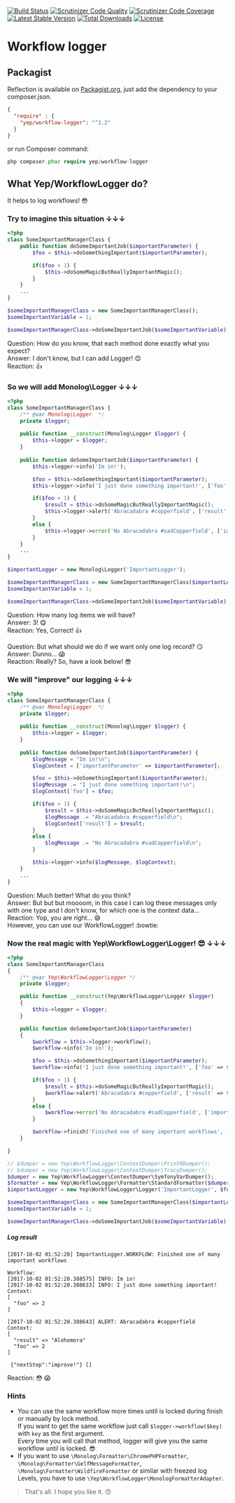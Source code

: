 [![Build Status](https://travis-ci.org/YepFoundation/workflow-logger.svg?branch=v2)](https://travis-ci.org/YepFoundation/workflow-logger)
[![Scrutinizer Code Quality](https://scrutinizer-ci.com/g/YepFoundation/workflow-logger/badges/quality-score.png?b=v2)](https://scrutinizer-ci.com/g/YepFoundation/workflow-logger/?branch=v2)
[![Scrutinizer Code Coverage](https://scrutinizer-ci.com/g/YepFoundation/workflow-logger/badges/coverage.png?b=v2)](https://scrutinizer-ci.com/g/YepFoundation/workflow-logger/?branch=v2)
[![Latest Stable Version](https://poser.pugx.org/yep/workflow-logger/v/stable)](https://packagist.org/packages/yep/workflow-logger)
[![Total Downloads](https://poser.pugx.org/yep/workflow-logger/downloads)](https://packagist.org/packages/yep/workflow-logger)
[![License](https://poser.pugx.org/yep/workflow-logger/license)](https://github.com/YepFoundation/workflow-logger/blob/v2/LICENSE.md)

# Workflow logger

## Packagist
Reflection is available on [Packagist.org](https://packagist.org/packages/yep/workflow-logger),
just add the dependency to your composer.json.

```json
{
  "require" : {
    "yep/workflow-logger": "^1.2"
  }
}
```

or run Composer command:

```php
php composer.phar require yep/workflow-logger
```

## What Yep/WorkflowLogger do?
It helps to log workflows! :flushed:

### Try to imagine this situation ↓↓↓
```php
<?php
class SomeImportantManagerClass {
    public function doSomeImportantJob($importantParameter) {
        $foo = $this->doSomethingImportant($importantParameter);

        if($foo > 1) {
            $this->doSomeMagicButReallyImportantMagic();
        }
    }
    ...
}

$someImportantManagerClass = new SomeImportantManagerClass();
$someImportantVariable = 1;

$someImportantManagerClass->doSomeImportantJob($someImportantVariable);
```

Question: How do you know, that each method done exactly what you expect?<br>
Answer: I don't know, but I can add Logger! :blush:<br>
Reaction: :+1:

### So we will add Monolog\Logger ↓↓↓
```php
<?php
class SomeImportantManagerClass {
    /** @var Monolog\Logger  */
    private $logger;
    
    public function __construct(Monolog\Logger $logger) {
        $this->logger = $logger;
    }
    
    public function doSomeImportantJob($importantParameter) {
        $this->logger->info('Im in!');

        $foo = $this->doSomethingImportant($importantParameter);
        $this->logger->info('I just done something important!', ['foo' => $foo]);

        if($foo > 1) {
            $result = $this->doSomeMagicButReallyImportantMagic();
            $this->logger->alert('Abracadabra #copperfield', ['result' => $result, 'foo' => $foo]);
        }
        else {
            $this->logger->error('No Abracadabra #sadCopperfield', ['importantParameter' => $importantParameter, 'foo' => $foo]);
        }
    }
    ...
}

$importantLogger = new Monolog\Logger('ImportantLogger');

$someImportantManagerClass = new SomeImportantManagerClass($importantLogger);
$someImportantVariable = 1;

$someImportantManagerClass->doSomeImportantJob($someImportantVariable);
```

Question: How many log items we will have?<br>
Answer: 3! :yum:<br>
Reaction: Yes, Correct! :+1:

Question: But what should we do if we want only one log record? :smirk:<br>
Answer: Dunno... :scream:<br>
Reaction: Really? So, have a look below! :sunglasses:

### We will "improve" our logging ↓↓↓
```php
<?php
class SomeImportantManagerClass {
    /** @var Monolog\Logger  */
    private $logger;
    
    public function __construct(Monolog\Logger $logger) {
        $this->logger = $logger;
    }
    
    public function doSomeImportantJob($importantParameter) {
        $logMessage = "Im in!\n";
        $logContext = ['importantParameter' => $importantParameter];

        $foo = $this->doSomethingImportant($importantParameter);
        $logMessage .= "I just done something important!\n";
        $logContext['foo'] = $foo;

        if($foo > 1) {
            $result = $this->doSomeMagicButReallyImportantMagic();
            $logMessage .= "Abracadabra #copperfield\n";
            $logContext['result'] = $result;
        }
        else {
            $logMessage .= "No Abracadabra #sadCopperfield\n";
        }

        $this->logger->info($logMessage, $logContext);
    }
    ...
}
```

Question: Much better! What do you think?<br>
Answer: But but but moooom, in this case I can log these messages only with one type and I don't know, for which one is the context data...<br>
Reaction: Yop, you are right... :sweat_smile:<br>However, you can use our WorkflowLogger! :bowtie:

### Now the real magic with Yep\WorkflowLogger\Logger! :sunglasses: ↓↓↓
```php
<?php
class SomeImportantManagerClass
{
    /** @var Yep\WorkflowLogger\Logger */
    private $logger;

    public function __construct(Yep\WorkflowLogger\Logger $logger)
    {
        $this->logger = $logger;
    }

    public function doSomeImportantJob($importantParameter)
    {
        $workflow = $this->logger->workflow();
        $workflow->info('Im in!');

        $foo = $this->doSomethingImportant($importantParameter);
        $workflow->info('I just done something important!', ['foo' => $foo]);

        if($foo > 1) {
            $result = $this->doSomeMagicButReallyImportantMagic();
            $workflow->alert('Abracadabra #copperfield', ['result' => $result, 'foo' => $foo]);
        }
        else {
            $workflow->error('No Abracadabra #sadCopperfield', ['importantParameter' => $importantParameter, 'foo' => $foo]);
        }

        $workflow->finish('Finished one of many important workflows', ['nextStep' => 'improve!']);
    }

}

// $dumper = new Yep\WorkflowLogger\ContextDumper\PrintRDumper();
// $dumper = new Yep\WorkflowLogger\ContextDumper\TracyDumper();
$dumper = new Yep\WorkflowLogger\ContextDumper\SymfonyVarDumper();
$formatter = new Yep\WorkflowLogger\Formatter\StandardFormatter($dumper);
$importantLogger = new Yep\WorkflowLogger\Logger('ImportantLogger', $formatter);

$someImportantManagerClass = new SomeImportantManagerClass($importantLogger);
$someImportantVariable = 1;

$someImportantManagerClass->doSomeImportantJob($someImportantVariable);
```

##### Log result
```
[2017-10-02 01:52:20] ImportantLogger.WORKFLOW: Finished one of many important workflows

Workflow:
[2017-10-02 01:52:20.388575] INFO: Im in!
[2017-10-02 01:52:20.388633] INFO: I just done something important!
Context:
[
  "foo" => 2
]

[2017-10-02 01:52:20.388643] ALERT: Abracadabra #copperfield
Context:
[
  "result" => "Alohomora"
  "foo" => 2
]

 {"nextStep":"improve!"} []
```

Reaction: :flushed: :scream:


### Hints
* You can use the same workflow more times until is locked during finish or manually by lock method.<br>
If you want to get the same workflow just call `$logger->workflow($key)` with `key` as the first argument.<br>
Every time you will call that method, logger will give you the same workflow until is locked. :sunglasses:
* If you want to use `\Monolog\Formatter\ChromePHPFormatter`, `\Monolog\Formatter\GelfMessageFormatter`, `\Monolog\Formatter\WildfireFormatter` or similar with freezed log Levels, you have to use `\Yep\WorkflowLogger\MonologFormatterAdapter`.

> That's all. I hope you like it. :kissing_smiling_eyes:
